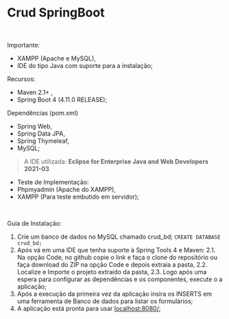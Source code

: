 # Crud SpringBoot
<br>

Importante:
- XAMPP (Apache e MySQL),
- IDE do tipo Java com suporte para a instalação;

Recursos:
 - Maven 2.1+ ,
 - Spring Boot 4 (4.11.0 RELEASE);

 
 Dependências (pom.xml)
- Spring Web,
- Spring Data JPA,
- Spring Thymeleaf,
- MySQL;
 
> A IDE utilizada: **Eclipse for Enterprise Java and Web Developers 2021-03** 

- Teste de Implementação:
 - Phpmyadmin (Apache do XAMPP),
 - XAMPP (Para teste embutido em servidor);

<br>

Guia de Instalação:
1. Crie um banco de dados no MySQL chamado crud_bd; 
`CREATE DATABASE crud_bd;`
2. Após vá em uma IDE que tenha suporte à Spring Tools 4 e Maven:
 2.1. Na opção Code, no github copie o link e faça o clone do repositório ou faça download do ZIP na opção Code e depois extraia a pasta,
 2.2. Localize e Importe o projeto extraido da pasta,
 2.3. Logo após uma espera para configurar as dependências e os componentes, execute o a aplicação;
3. Após a execução da primeira vez da aplicação insira os INSERTS em uma ferramenta de Banco de dados para listar os formulários;
4. A aplicação está pronta para usar [localhost:8080/](localhost:8080/ "localhost:8080/");
